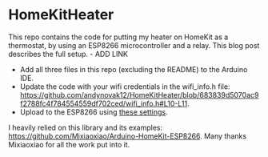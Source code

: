 # HomeKitHeater

This repo contains the code for putting my heater on HomeKit as a thermostat, by using an ESP8266 microcontroller and a relay. This blog post describes the full setup. - ADD LINK

- Add all three files in this repo (excluding the README) to the Arduino IDE. 
- Update the code with your wifi credentials in the wifi_info.h file: https://github.com/andynovak12/HomeKitHeater/blob/683839d5070ac9f2788fc4f784554559df702ced/wifi_info.h#L10-L11. 
- Upload to the ESP8266 using [these settings](https://github.com/Mixiaoxiao/Arduino-HomeKit-ESP8266#recommended-settings-in-ide).

I heavily relied on this library and its examples: https://github.com/Mixiaoxiao/Arduino-HomeKit-ESP8266. Many thanks Mixiaoxiao for all the work put into it.

